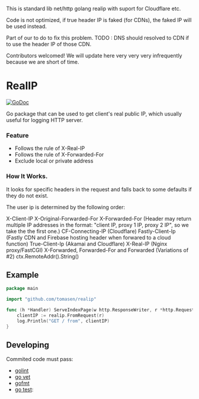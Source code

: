 This is standard lib net/http golang realip with suport for Cloudflare etc.

Code is not optimized, if true header IP is faked (for CDNs), the faked IP will be used instead.

Part of our to do to fix this problem. 
TODO : DNS should resolved to CDN if to use the header IP of those CDN.

Contributors welcomed! We will update here very very very infrequently because we are short of time.

# RealIP

[![GoDoc](https://godoc.org/github.com/tomasen/realip?status.svg)](http://godoc.org/github.com/tomasen/realip)

Go package that can be used to get client's real public IP, which usually useful for logging HTTP server.

### Feature

* Follows the rule of X-Real-IP
* Follows the rule of X-Forwarded-For
* Exclude local or private address


### How It Works.

It looks for specific headers in the request and falls back to some defaults if they do not exist.

The user ip is determined by the following order:

X-Client-IP
X-Original-Forwarded-For
X-Forwarded-For (Header may return multiple IP addresses in the format: "client IP, proxy 1 IP, proxy 2 IP", so we take the the first one.)
CF-Connecting-IP (Cloudflare)
Fastly-Client-Ip (Fastly CDN and Firebase hosting header when forwared to a cloud function)
True-Client-Ip (Akamai and Cloudflare)
X-Real-IP (Nginx proxy/FastCGI)
X-Forwarded, Forwarded-For and Forwarded (Variations of #2)
ctx.RemoteAddr().String()

## Example

```go
package main

import "github.com/tomasen/realip"

func (h *Handler) ServeIndexPage(w http.ResponseWriter, r *http.Request, ps httprouter.Params) {
	clientIP := realip.FromRequest(r)
	log.Println("GET / from", clientIP)
}
```

## Developing

Commited code must pass:

* [golint](https://github.com/golang/lint)
* [go vet](https://godoc.org/golang.org/x/tools/cmd/vet)
* [gofmt](https://golang.org/cmd/gofmt)
* [go test](https://golang.org/cmd/go/#hdr-Test_packages):
